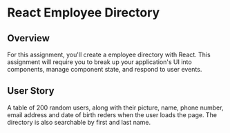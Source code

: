 # React Employee Directory

## Overview

For this assignment, you'll create a employee directory with React. This assignment will require you to break up your application's UI into components, manage component state, and respond to user events.

## User Story

A table of 200 random users, along with their picture, name, phone number, email address and date of birth reders when the user loads the page. The directory is also searchable by first and last name.  




